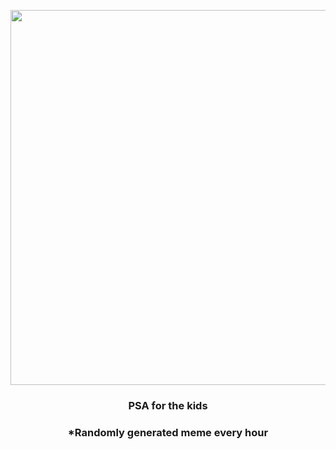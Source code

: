 <p align="center">
        <img src="https://i.redd.it/uet2qn4i9lz81.gif" width="600" height="600">
        </p>
        <h3 align="center">PSA for the kids</h3>
        <h3 align="center">*Randomly generated meme every hour</h3>
    